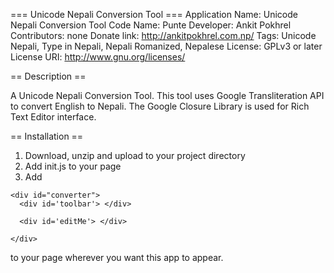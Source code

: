 === Unicode Nepali Conversion Tool ===
Application Name: Unicode Nepali Conversion Tool
Code Name: Punte
Developer: Ankit Pokhrel
Contributors: none
Donate link: http://ankitpokhrel.com.np/
Tags: Unicode Nepali, Type in Nepali, Nepali Romanized, Nepalese
License: GPLv3 or later
License URI: http://www.gnu.org/licenses/
 
== Description ==
  
A Unicode Nepali Conversion Tool. This tool uses Google Transliteration API to convert English to Nepali.
The Google Closure Library is used for Rich Text Editor interface.

== Installation ==
1. Download, unzip and upload to your project directory
2. Add init.js to your page
3. Add

```
<div id="converter">  
  <div id='toolbar'> </div>

  <div id='editMe'> </div>

</div>

```

to your page wherever you want this app to appear.